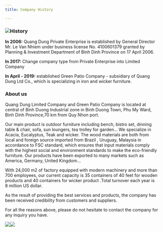 ```yaml
---
title: Company History

---
```

### **![](https://res.cloudinary.com/quangdungandgreenpatio/image/upload/v1575881149/posts/DSC_5466_fbohti.jpg)History**

**In 2006:** Quang Dung Private Enterprise is established by General Director Mr. Le Van Nhiem under business license No. 4100601379 granted by Planning & Investment Department of Binh Dinh Province on 17 April 2006.

**In 2017:** Change company type from Private Enterprise into Limited Company

**In April - 2019:** established Green Patio Company - subsidiary of Quang Dung Ltd Co., which is specializing in iron and wicker furniture.

### **About us**

Quang Dung Limited Company and Green Patio Company is located at central of Binh Duong Industrial zone in Binh Duong Town, Phu My Ward, Binh Dinh Province,70 km from Quy Nhon port.

Our main product is outdoor furniture including bench, bistro set, dinning table & chair, sofa, sun loungers, tea trolley for garden… We specialize in Acacia, Eucalyptus, Teak and wicker. The wood materials are both from local and foreign source imported from Brazil , Uruguay, Malaysia in accordance to FSC standard, which ensures that input materials comply with the highest social and environment standards to make the eco-friendly furniture. Our products have been exported to many markets such as America, Germany, United Kingdom…

With 24,000 m2 of factory equipped with modern machinery and more than 700 employees, our current capacity is 35 containers of 40 feet for wooden products and 40 containers for wicker product .Total turnover each year is 8 million US dollar.

As the result of providing the best services and products, the company has been received credibility from customers and suppliers.

For all the reasons above, please do not hesitate to contact the company for any inquiry you have.

![](https://res.cloudinary.com/quangdungandgreenpatio/image/upload/v1575881371/posts/ba7cb9a4408cb9d2e09d_xakubh.jpg)![](https://res.cloudinary.com/quangdungandgreenpatio/image/upload/v1575537210/posts/responsive_zg6uhw.svg)
